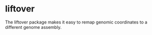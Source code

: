 liftover
========

The liftover package makes it easy to remap genomic coordinates to a different genome assembly. 

